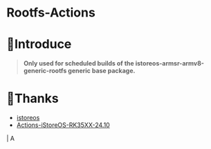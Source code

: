 # Rootfs-Actions

# 🤔Introduce
> **Only used for scheduled builds of the istoreos-armsr-armv8-generic-rootfs generic base package.**

# 🙏Thanks
- [istoreos](https://github.com/istoreos/istoreos)
- [Actions-iStoreOS-RK35XX-24.10](https://github.com/xiaomeng9597/Actions-iStoreOS-RK35XX-24.10)


| A  
